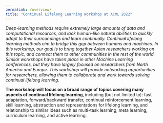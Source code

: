 ```yaml
---
permalink: /overview/
title: "Continual Lifelong Learning Workshop at ACML 2022"
---
```


*Deep-learning methods require extremely large amounts of data and computational resources, and lack human-like natural abilities to quickly adapt to their surroundings and learn continually. Continual lifelong learning methods aim to bridge this gap between humans and machines. In this workshop, our goal is to bring together Asian researchers working on this topic, and connect them to other communities in the rest of the world. Similar workshops have taken place in other Machine Learning conferences, but they have largely focused on researchers from North America and Europe. This workshop will provide networking opportunities for researchers, allowing them to collaborate and work towards solving continual lifelong learning.*

**The workshop will focus on a broad range of topics covering many aspects of continual lifelong learning**, including (but not limited to): fast adaptation, forward/backward transfer, continual reinforcement learning, skill learning, abstraction and representations for lifelong learning, and relationship to similar ideas such as multi-task learning, meta learning, curriculum learning, and active learning.

